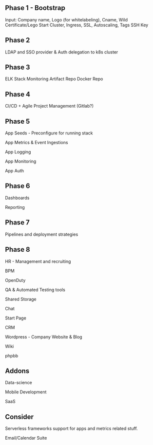 Phase 1 - Bootstrap
-------
Input: Company name, Logo (for whitelabeling), Cname, Wild Certificate/Lego
Start Cluster, Ingress, SSL, Autoscaling, Tags
SSH Key

Phase 2
-------
LDAP and SSO provider & Auth delegation to k8s cluster

Phase 3
-------
ELK
Stack Monitoring
Artifact Repo
Docker Repo

Phase 4
-------
CI/CD + Agile Project Management (Gitlab?)

Phase 5
-------
App Seeds - Preconfigure for running stack

App Metrics & Event Ingestions

App Logging

App Monitoring

App Auth

Phase 6
-------
Dashboards

Reporting

Phase 7
-------
Pipelines and deployment strategies

Phase 8
-------
HR - Management and recruiting

BPM

OpenDuty

QA & Automated Testing tools

Shared Storage

Chat

Start Page

CRM

Wordpress - Company Website & Blog

Wiki

phpbb

Addons
-------
Data-science

Mobile Development

SaaS

Consider
--------
Serverless frameworks support for apps and metrics related stuff.

Email/Calendar Suite
